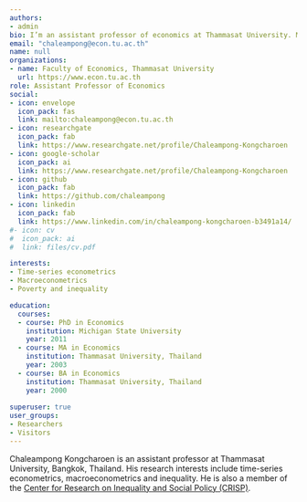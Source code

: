 ```yaml
---
authors:
- admin
bio: I’m an assistant professor of economics at Thammasat University. My research interests are time series econometrics, and empirical macroeconomics.
email: "chaleampong@econ.tu.ac.th"
name: null
organizations:
- name: Faculty of Economics, Thammasat University
  url: https://www.econ.tu.ac.th
role: Assistant Professor of Economics
social:
- icon: envelope
  icon_pack: fas
  link: mailto:chaleampong@econ.tu.ac.th
- icon: researchgate
  icon_pack: fab
  link: https://www.researchgate.net/profile/Chaleampong-Kongcharoen
- icon: google-scholar
  icon_pack: ai
  link: https://www.researchgate.net/profile/Chaleampong-Kongcharoen
- icon: github
  icon_pack: fab
  link: https://github.com/chaleampong
- icon: linkedin
  icon_pack: fab
  link: https://www.linkedin.com/in/chaleampong-kongcharoen-b3491a14/
#- icon: cv
#  icon_pack: ai
#  link: files/cv.pdf

interests:
- Time-series econometrics
- Macroeconometrics
- Poverty and inequality

education:
  courses:
  - course: PhD in Economics
    institution: Michigan State University
    year: 2011
  - course: MA in Economics
    institution: Thammasat University, Thailand
    year: 2003
  - course: BA in Economics
    institution: Thammasat University, Thailand
    year: 2000
    
superuser: true
user_groups:
- Researchers
- Visitors
---
```


Chaleampong Kongcharoen is an assistant professor at Thammasat University, Bangkok, Thailand.  His research interests include time-series econometrics, macroeconometrics and inequality.  He is also a member of the [Center for Research on Inequality and Social Policy (CRISP)](https://www.facebook.com/CRISP.Thammasat/).





